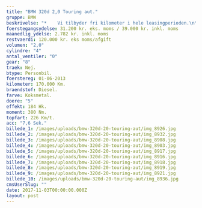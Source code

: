 ```yaml
---
title: "BMW 320d 2,0 Touring aut."
gruppe: BMW
beskrivelse: "*    Vi tilbyder fri kilometer i hele leasingperioden.\n\n*    Cap Approved Garantiforsikring i hele leasingperioden. (valgfri)\n\n*    Vi tilbyder kaskoforsikring på alle vores biler\n\n*    Sæson, split/deleleasing og erhvervsleasing – vi har hele paletten.\n\n*    Du vælger selv perioden: 6, 12, 24 eller 36 måneder.\n\n*    Har vi ikke bilen på lager, dedikere vi os til at finde den helt rigtige og står for importen."
foerstegangsydelse: 31.200 kr. eks. moms / 39.000 kr. inkl. moms
maanedlig_ydelse: 2.782 kr. inkl. moms
restvaerdi: 120.000 kr. eks moms/afgift
volumen: "2,0"
cylindre: "4"
antal_ventiler: "0"
gear: "8"
traek: Nej.
btype: Personbil.
foerstereg: 01-06-2013
kilometer: 170.000 Km.
braendstof: Diesel.
farve: Koksmetal.
doere: "5"
effekt: 184 Hk.
moment: 380 Nm.
topfart: 226 Km/t.
acc: "7,6 Sek."
billede_1: /images/uploads/bmw-320d-20-touring-aut/img_8926.jpg
billede_2: /images/uploads/bmw-320d-20-touring-aut/img_8932.jpg
billede_3: /images/uploads/bmw-320d-20-touring-aut/img_8908.jpg
billede_4: /images/uploads/bmw-320d-20-touring-aut/img_8903.jpg
billede_5: /images/uploads/bmw-320d-20-touring-aut/img_8917.jpg
billede_6: /images/uploads/bmw-320d-20-touring-aut/img_8916.jpg
billede_7: /images/uploads/bmw-320d-20-touring-aut/img_8918.jpg
billede_8: /images/uploads/bmw-320d-20-touring-aut/img_8919.jpg
billede_9: /images/uploads/bmw-320d-20-touring-aut/img_8921.jpg
billede_10: /images/uploads/bmw-320d-20-touring-aut/img_8936.jpg
cmsUserSlug: ""
date: 2017-11-03T00:00:00.000Z
layout: post
---
```


